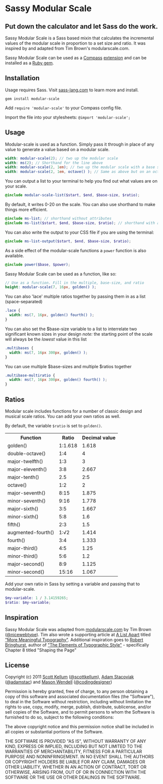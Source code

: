 # Sassy Modular Scale

## Put down the calculator and let Sass do the work.

Sassy Modular Scale is a Sass based mixin that calculates the incremental values of the modular scale in proportion to a set size and ratio. It was inspired by and adapted from Tim Brown's modularscale.com.

Sassy Modular Scale can be used as a [Compass](http://compass-style.org/) [extension](http://compass-style.org/help/tutorials/extensions/) and can be installed as a [Ruby gem](https://rubygems.org/gems/modular-scale).

## Installation

Usage requires Sass. Visit [sass-lang.com](http://sass-lang.com) to learn more and install.

`gem install modular-scale`

Add `require 'modular-scale'` to your Compass config file.

Import the file into your stylesheets: `@import 'modular-scale';`

## Usage

Modular-scale is used as a function. Simply pass it through in place of any value to generate a value based on a modular scale.

```scss
width: modular-scale(2); // two up the modular scale
width: ms(2); // Shorthand for the line above
width: modular-scale(2, 1em); // two up the modular scale with a base size of 1em
width: modular-scale(2, 1em, octave() ); // Same as above but on an octave scale
```

You can output a list to your terminal to help you find out what values are on your scale.

```scss
@include modular-scale-list($start, $end, $base-size, $ratio);
```

By default, it writes 0-20 on the scale. You can also use shorthand to make things more efficient.

```scss
@include ms-list; // shorthand without attributes
@include ms-list($start, $end, $base-size, $ratio); // shorthand with attributes
```

You can also write the output to your CSS file if you are using the terminal:

```scss
@include ms-list-output($start, $end, $base-size, $ratio);
```

As a side effect of the modular-scale functions a `power` function is also available.

```scss
@include power($base, $power);
```

Sassy Modular Scale can be used as a function, like so:

```scss
// Use as a function. Fill in the multiple, base-size, and ratio
height: modular-scale(7, 16px, golden() );
```



You can also 'lace' multiple ratios together by passing them in as a list (space-separated)

```scss
.lace {
  width: ms(7, 16px, golden() fourth() );
}
```

You can also set the $base-size variable to a list to interrelate two significant known sizes in your design
*note:* the starting point of the scale will always be the *lowest* value in this list

```scss
.multibases {
  width: ms(7, 16px 300px, golden() );
}
```

You can use multiple $base-sizes and multiple $ratios together

```scss
.multibase-multiratio {
  width: ms(7, 16px 300px, golden() fourth() );
}
```

## Ratios

Modular scale includes functions for a number of classic design and musical scale ratios. You can add your own ratios as well.

By default, the variable `$ratio` is set to `golden()`.

<table>

  <tr><th>Function</th><th>Ratio</th><th>Decimal value</th></tr>

  <tr><td>golden()</td><td>1:1.618</td><td>1.618</td></tr>
  <tr><td>double-octave()</td><td>1:4</td><td>4</td></tr>
  <tr><td>major-twelfth()</td><td>1:3</td><td>3</td></tr>
  <tr><td>major-eleventh()</td><td>3:8</td><td>2.667</td></tr>
  <tr><td>major-tenth()</td><td>2.5</td><td>2:5</td></tr>
  <tr><td>octave()</td><td>1:2</td><td>2</td></tr>
  <tr><td>major-seventh()</td><td>8:15</td><td>1.875</td></tr>
  <tr><td>minor-seventh()</td><td>9:16</td><td>1.778</td></tr>
  <tr><td>major-sixth()</td><td>3:5</td><td>1.667</td></tr>
  <tr><td>minor-sixth()</td><td>5:8</td><td>1.6</td></tr>
  <tr><td>fifth()</td><td>2:3</td><td>1.5</td></tr>
  <tr><td>augmented-fourth()</td><td>1:√2</td><td>1.414</td></tr>
  <tr><td>fourth()</td><td>3:4</td><td>1.333</td></tr>
  <tr><td>major-third()</td><td>4:5</td><td>1.25</td></tr>
  <tr><td>minor-third()</td><td>5:6</td><td>1.2</td></tr>
  <tr><td>major-second()</td><td>8:9</td><td>1.125</td></tr>
  <tr><td>minor-second()</td><td>15:16</td><td>1.067</td></tr>

</table>

Add your own ratio in Sass by setting a variable and passing that to modular-scale.

```scss
$my-variable: 1 / 3.14159265;
$ratio: $my-variable;
```

## Inspiration

Sassy Modular Scale was adapted from [modularscale.com](http://modularscale.com/) by Tim Brown ([@nicewebtype](http://twitter.com/nicewebtype)). Tim also wrote a supporting article at [A List Apart](http://www.alistapart.com/) titled ["More Meaningful Typography"](http://www.alistapart.com/articles/more-meaningful-typography/). Additional inspiration goes to [Robert Bringhurst](http://en.wikipedia.org/wiki/Robert_Bringhurst), author of ["The Elements of Typographic Style"](http://en.wikipedia.org/wiki/The_Elements_of_Typographic_Style) - specifically Chapter 8 titled "Shaping the Page"

## License

Copyright (c) 2011 [Scott Kellum](http://www.scottkellum.com/) ([@scottkellum](http://twitter.com/scottkellum)), [Adam Stacoviak](http://adamstacoviak.com/) ([@adamstac](http://twitter.com/adamstac)) and [Mason Wendell](http://thecodingdesigner.com/) ([@codingdesigner](http://twitter.com/codingdesigner))

Permission is hereby granted, free of charge, to any person obtaining a copy of this software and associated documentation files (the "Software"), to deal in the Software without restriction, including without limitation the rights to use, copy, modify, merge, publish, distribute, sublicense, and/or sell copies of the Software, and to permit persons to whom the Software is furnished to do so, subject to the following conditions:

The above copyright notice and this permission notice shall be included in all copies or substantial portions of the Software.

THE SOFTWARE IS PROVIDED "AS IS", WITHOUT WARRANTY OF ANY KIND, EXPRESS OR IMPLIED, INCLUDING BUT NOT LIMITED TO THE WARRANTIES OF MERCHANTABILITY, FITNESS FOR A PARTICULAR PURPOSE AND NONINFRINGEMENT. IN NO EVENT SHALL THE AUTHORS OR COPYRIGHT HOLDERS BE LIABLE FOR ANY CLAIM, DAMAGES OR OTHER LIABILITY, WHETHER IN AN ACTION OF CONTRACT, TORT OR OTHERWISE, ARISING FROM, OUT OF OR IN CONNECTION WITH THE SOFTWARE OR THE USE OR OTHER DEALINGS IN THE SOFTWARE.
